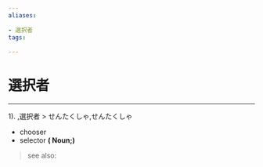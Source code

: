 ```yaml
---
aliases:
    
- 選択者
tags:
    
---
```


# 選択者
---
1).
,選択者 > せんたくしゃ,せんたくしゃ

- chooser
- selector
**( Noun;)**
> see also: 
            
